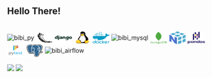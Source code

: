 <!--
-->

## Hello There! 

<!-- <img src="https://bionca22.github.io/Gif/"> isso aqui não funciona, se quiser ajudar entre en contato pf! hehe -->

<div style="display: inline_block"><br>
  <img align="center" alt="bibi_py" height="30" width="40" src="https://cdn.jsdelivr.net/gh/devicons/devicon/icons/python/python-original.svg" />
  <img align="center" alt="bibi_flask" height="30" width="40" src="https://github.com/devicons/devicon/blob/v2.15.1/icons/flask/flask-original.svg"/>
  <img align="center" alt="bibi_django" height="30" width="40" src="https://github.com/devicons/devicon/blob/v2.15.1/icons/django/django-plain-wordmark.svg"/>
  <img align="center" alt="bibi_linux" height="30" width="40" src="https://github.com/devicons/devicon/blob/v2.15.1/icons/linux/linux-original.svg" />
  <img align="center" alt="bibi_docker" height="30" width="40" src="https://github.com/devicons/devicon/blob/v2.15.1/icons/docker/docker-plain-wordmark.svg"/>
  <img align="center" alt="bibi_mysql" height="30" width="40" src="https://cdn.jsdelivr.net/gh/devicons/devicon/icons/mysql/mysql-original.svg" />
  <img align="center" alt="bibi_mongo" height="30" width="40" src="https://github.com/devicons/devicon/blob/v2.15.1/icons/mongodb/mongodb-plain-wordmark.svg" />
  <img align="center" alt="bibi_numpy" height="30" width="40" src="https://github.com/devicons/devicon/blob/v2.15.1/icons/numpy/numpy-original.svg" />
  <img align="center" alt="bibi_pandas" height="30" width="40" src="https://github.com/devicons/devicon/blob/v2.15.1/icons/pandas/pandas-original-wordmark.svg" />
  <img align="center" alt="bibi_pytest" height="30" width="40" src="https://github.com/devicons/devicon/blob/v2.15.1/icons/pytest/pytest-original-wordmark.svg" />
  <img align="center" alt="bibi_postgresql" height="30" width="40" src="https://github.com/devicons/devicon/blob/v2.15.1/icons/postgresql/postgresql-original.svg" />
  <img align="center" alt="bibi_airflow" height="30" width="40" src="https://pbs.twimg.com/profile_images/1176455256869412866/Xu7llkL3_200x200.png" />
  
</div>
<br>
<div> 
 <a href = "mailto:bibicoder@gmail.com"><img src="https://img.shields.io/badge/-Gmail-%23333?style=for-the-badge&logo=gmail&logoColor=white" target="_blank"></a>
  <a href="https://www.linkedin.com/in/bianca-c-lopes/" target="_blank"><img src="https://img.shields.io/badge/-LinkedIn-%230077B5?style=for-the-badge&logo=linkedin&logoColor=white" target="_blank"></a> 

 
</div>
